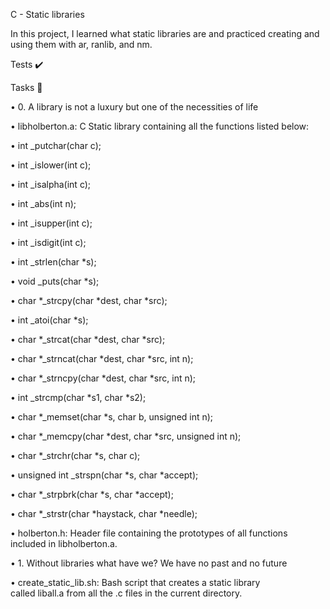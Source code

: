  C - Static libraries

In this project, I learned what static libraries are and practiced creating and using them with ar, ranlib, and nm.

Tests ✔️

Tasks 📃

• 0. A library is not a luxury but one of the necessities of life

• libholberton.a: C Static library containing all the functions listed below:

• int _putchar(char c);

• int _islower(int c);

• int _isalpha(int c);

• int _abs(int n);

• int _isupper(int c);

• int _isdigit(int c);

• int _strlen(char *s);

• void _puts(char *s);

• char *_strcpy(char *dest, char *src);

• int _atoi(char *s);

• char *_strcat(char *dest, char *src);

• char *_strncat(char *dest, char *src, int n);

• char *_strncpy(char *dest, char *src, int n);

• int _strcmp(char *s1, char *s2);

• char *_memset(char *s, char b, unsigned int n);

• char *_memcpy(char *dest, char *src, unsigned int n);

• char *_strchr(char *s, char c);

• unsigned int _strspn(char *s, char *accept);

• char *_strpbrk(char *s, char *accept);

• char *_strstr(char *haystack, char *needle);

• holberton.h: Header file containing the prototypes of all functions included in libholberton.a.

• 1. Without libraries what have we? We have no past and no future

• create_static_lib.sh: Bash script that creates a static library called liball.a from all the .c files in the current directory.


